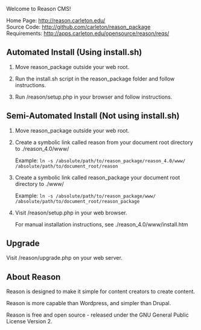 Welcome to Reason CMS!

Home Page:    http://reason.carleton.edu/  
Source Code:  http://github.com/carleton/reason_package  
Requirements: http://apps.carleton.edu/opensource/reason/reqs/  

Automated Install (Using install.sh)
------------------------------------
1. Move reason_package outside your web root.

2. Run the install.sh script in the reason_package folder and follow instructions.

3. Run /reason/setup.php in your browser and follow instructions.

Semi-Automated Install (Not using install.sh)
---------------------------------------------
1. Move reason_package outside your web root.

2. Create a symbolic link called reason from your document root directory to ./reason_4.0/www/

   Example: `ln -s /absolute/path/to/reason_package/reason_4.0/www/ /absolute/path/to/document_root/reason`

3. Create a symbolic link called reason_package your document root directory to ./www/

   Example: `ln -s /absolute/path/to/reason_package/www/ /absolute/path/to/document_root/reason_package`

4. Visit /reason/setup.php in your web browser.

   For manual installation instructions, see ./reason_4.0/www/install.htm

Upgrade
-------
Visit /reason/upgrade.php on your web server.

About Reason
------------
Reason is designed to make it simple for content creators to create content.

Reason is more capable than Wordpress, and simpler than Drupal.

Reason is free and open source - released under the GNU General Public License Version 2.
